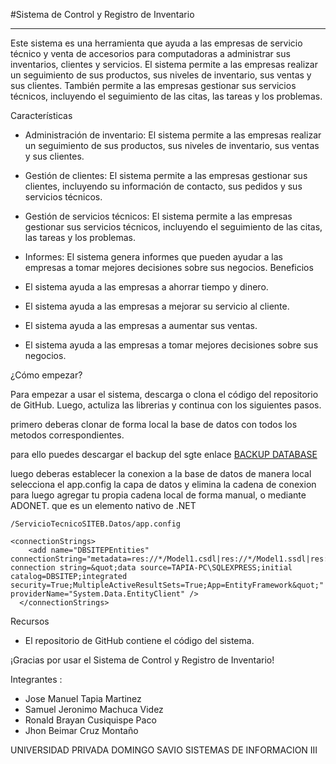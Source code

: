 #Sistema de Control y Registro de Inventario
***

Este sistema es una herramienta que ayuda a las empresas de servicio técnico y venta de accesorios para computadoras a administrar sus inventarios, clientes y servicios. El sistema permite a las empresas realizar un seguimiento de sus productos, sus niveles de inventario, sus ventas y sus clientes. También permite a las empresas gestionar sus servicios técnicos, incluyendo el seguimiento de las citas, las tareas y los problemas.

Características

- Administración de inventario: El sistema permite a las empresas realizar un seguimiento de sus productos, sus niveles de inventario, sus ventas y sus clientes.
- Gestión de clientes: El sistema permite a las empresas gestionar sus clientes, incluyendo su información de contacto, sus pedidos y sus servicios técnicos.
- Gestión de servicios técnicos: El sistema permite a las empresas gestionar sus servicios técnicos, incluyendo el seguimiento de las citas, las tareas y los problemas.
- Informes: El sistema genera informes que pueden ayudar a las empresas a tomar mejores decisiones sobre sus negocios.
Beneficios

- El sistema ayuda a las empresas a ahorrar tiempo y dinero.
- El sistema ayuda a las empresas a mejorar su servicio al cliente.
- El sistema ayuda a las empresas a aumentar sus ventas.
- El sistema ayuda a las empresas a tomar mejores decisiones sobre sus negocios.

¿Cómo empezar?

Para empezar a usar el sistema, descarga o clona el código del repositorio de GitHub. Luego, actuliza las librerias y continua con los siguientes pasos.

primero deberas clonar de forma local la base de datos con todos los metodos correspondientes.

para ello puedes descargar el backup del sgte enlace [BACKUP DATABASE](enlacependiente.com)

luego deberas establecer la conexion a la base de datos de manera local selecciona el app.config la capa de datos y elimina la cadena de conexion para luego agregar tu propia cadena local de forma manual, o mediante ADONET. que es un elemento nativo de .NET
```
/ServicioTecnicoSITEB.Datos/app.config

<connectionStrings>
    <add name="DBSITEPEntities" connectionString="metadata=res://*/Model1.csdl|res://*/Model1.ssdl|res://*/Model1.msl;provider=System.Data.SqlClient;provider connection string=&quot;data source=TAPIA-PC\SQLEXPRESS;initial catalog=DBSITEP;integrated security=True;MultipleActiveResultSets=True;App=EntityFramework&quot;" providerName="System.Data.EntityClient" />
  </connectionStrings>
```

Recursos

- El repositorio de GitHub contiene el código del sistema.

¡Gracias por usar el Sistema de Control y Registro de Inventario!

Integrantes :
- Jose Manuel Tapia Martinez
- Samuel Jeronimo Machuca Videz
- Ronald Brayan Cusiquispe Paco
- Jhon Beimar Cruz Montaño

UNIVERSIDAD PRIVADA DOMINGO SAVIO
SISTEMAS DE INFORMACION III

